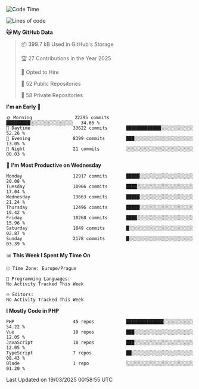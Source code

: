 <!--START_SECTION:waka-->
![Code Time](http://img.shields.io/badge/Code%20Time-1%2C584%20hrs%203%20mins-blue)

![Lines of code](https://img.shields.io/badge/From%20Hello%20World%20I%27ve%20Written-19.4%20million%20lines%20of%20code-blue)

**🐱 My GitHub Data** 

> 📦 399.7 kB Used in GitHub's Storage 
 > 
> 🏆 27 Contributions in the Year 2025
 > 
> 💼 Opted to Hire
 > 
> 📜 52 Public Repositories 
 > 
> 🔑 58 Private Repositories 
 > 
**I'm an Early 🐤** 

```text
🌞 Morning                22295 commits       █████████░░░░░░░░░░░░░░░░   34.65 % 
🌆 Daytime                33622 commits       █████████████░░░░░░░░░░░░   52.26 % 
🌃 Evening                8399 commits        ███░░░░░░░░░░░░░░░░░░░░░░   13.05 % 
🌙 Night                  21 commits          ░░░░░░░░░░░░░░░░░░░░░░░░░   00.03 % 
```
📅 **I'm Most Productive on Wednesday** 

```text
Monday                   12917 commits       █████░░░░░░░░░░░░░░░░░░░░   20.08 % 
Tuesday                  10966 commits       ████░░░░░░░░░░░░░░░░░░░░░   17.04 % 
Wednesday                13663 commits       █████░░░░░░░░░░░░░░░░░░░░   21.24 % 
Thursday                 12496 commits       █████░░░░░░░░░░░░░░░░░░░░   19.42 % 
Friday                   10268 commits       ████░░░░░░░░░░░░░░░░░░░░░   15.96 % 
Saturday                 1849 commits        █░░░░░░░░░░░░░░░░░░░░░░░░   02.87 % 
Sunday                   2178 commits        █░░░░░░░░░░░░░░░░░░░░░░░░   03.39 % 
```


📊 **This Week I Spent My Time On** 

```text
🕑︎ Time Zone: Europe/Prague

💬 Programming Languages: 
No Activity Tracked This Week

🔥 Editors: 
No Activity Tracked This Week
```

**I Mostly Code in PHP** 

```text
PHP                      45 repos            ██████████████░░░░░░░░░░░   54.22 % 
Vue                      10 repos            ███░░░░░░░░░░░░░░░░░░░░░░   12.05 % 
JavaScript               10 repos            ███░░░░░░░░░░░░░░░░░░░░░░   12.05 % 
TypeScript               7 repos             ██░░░░░░░░░░░░░░░░░░░░░░░   08.43 % 
Blade                    1 repo              ░░░░░░░░░░░░░░░░░░░░░░░░░   01.20 % 
```




 Last Updated on 19/03/2025 00:58:55 UTC
<!--END_SECTION:waka-->
<!--
**AlexKratky/AlexKratky** is a ✨ _special_ ✨ repository because its `README.md` (this file) appears on your GitHub profile.

Here are some ideas to get you started:

- 🔭 I’m currently working on ...
- 🌱 I’m currently learning ...
- 👯 I’m looking to collaborate on ...
- 🤔 I’m looking for help with ...
- 💬 Ask me about ...
- 📫 How to reach me: ...
- 😄 Pronouns: ...
- ⚡ Fun fact: ...
-->
